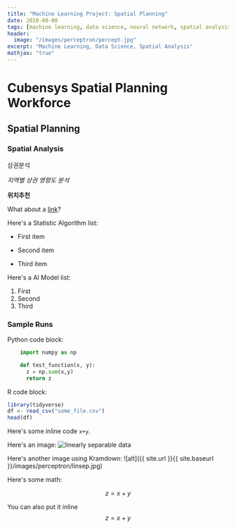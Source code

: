 ```yaml
---
title: "Machine Learning Project: Spatial Planning"
date: 2018-00-00
tags: [machine learning, data science, neural network, spatial analysis]
header:
  image: "/images/perceptron/percept.jpg"
excerpt: "Machine Learning, Data Science, Spatial Analysis"
mathjax: "true"
---
```


# Cubensys Spatial Planning Workforce

## Spatial Planning

### Spatial Analysis

상권분석

*지역별 상권 영향도 분석*

**위치추천**

What about a [link](https://github.com/cubensys)?

Here's a Statistic Algorithm list:
* First item
+ Second item
- Third item

Here's a AI Model list:
1. First
2. Second
3. Third


### Sample Runs

Python code block:
```python
    import numpy as np

    def test_function(x, y):
      z = np.sum(x,y)
      return z
```

R code block:
```r
library(tidyverse)
df <- read_csv("some_file.csv")
head(df)
```

Here's some inline code `x+y`.

Here's an image:
<img src="{{ site.url }}{{ site.baseurl }}/images/perceptron/linsep.jpg" alt="linearly separable data">

Here's another image using Kramdown:
![alt]({{ site.url }}{{ site.baseurl }}/images/perceptron/linsep.jpg)

Here's some math:

$$z=x+y$$

You can also put it inline $$z=x+y$$
